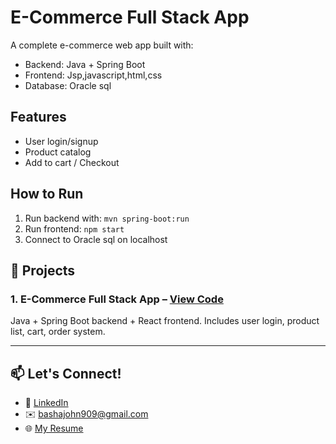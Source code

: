 # E-Commerce Full Stack App

A complete e-commerce web app built with:
- Backend: Java + Spring Boot
- Frontend: Jsp,javascript,html,css
- Database: Oracle sql

## Features
- User login/signup
- Product catalog
- Add to cart / Checkout

## How to Run
1. Run backend with: `mvn spring-boot:run`
2. Run frontend: `npm start`
3. Connect to Oracle sql on localhost
## 📘 Projects

### 1. **E-Commerce Full Stack App** – [View Code](https://github.com/johnbasha0786/sj1ecomerce-app)
Java + Spring Boot backend + React frontend. Includes user login, product list, cart, order system.

---

## 📫 Let's Connect!
- 💼 [LinkedIn](https://www.linkedin.com/in/john-basha-b64162218)
- ✉️ bashajohn909@gmail.com
- 🌐 [My Resume](https://drive.google.com/file/d/1JFzBK7rN3AAIRvCxL-IlsWXsltE5WUB1/view?usp=drivesdk)
